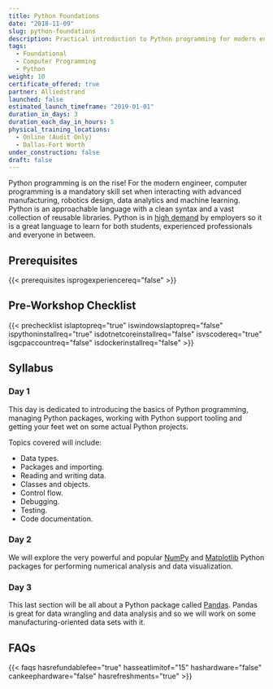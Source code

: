 ```yaml
---
title: Python Foundations
date: "2018-11-09"
slug: python-foundations
description: Practical introduction to Python programming for modern engineers and manufacturers.
tags:
  - Foundational
  - Computer Programming
  - Python
weight: 10
certificate_offered: true
partner: Alliedstrand
launched: false
estimated_launch_timeframe: "2019-01-01"
duration_in_days: 3
duration_each_day_in_hours: 5
physical_training_locations:
  - Online (Audit Only)
  - Dallas-Fort Worth
under_construction: false
draft: false
---
```


Python programming is on the rise! For the modern engineer, computer programming is a mandatory skill set when interacting with advanced manufacturing, robotics design, data analytics and machine learning. Python is an approachable language with a clean syntax and a vast collection of reusable libraries. Python is in [high demand](https://www.codingdojo.com/blog/7-most-in-demand-programming-languages-of-2018/) by employers so it is a great language to learn for both students, experienced professionals and everyone in between.

## Prerequisites

{{< prerequisites isprogexperiencereq="false" >}}

## Pre-Workshop Checklist

{{< prechecklist islaptopreq="true" iswindowslaptopreq="false" ispythoninstallreq="true" isdotnetcoreinstallreq="false" isvscodereq="true" isgcpaccountreq="false" isdockerinstallreq="false" >}}

## Syllabus

### Day 1

This day is dedicated to introducing the basics of Python programming, managing Python packages, working with Python support tooling and getting your feet wet on some actual Python projects.

Topics covered will include:

- Data types.
- Packages and importing.
- Reading and writing data.
- Classes and objects.
- Control flow.
- Debugging.
- Testing.
- Code documentation.

### Day 2

We will explore the very powerful and popular [NumPy](http://www.numpy.org/) and [Matplotlib](https://matplotlib.org/) Python packages for performing numerical analysis and data visualization.

### Day 3

This last section will be all about a Python package called [Pandas](https://pandas.pydata.org/). Pandas is great for data wrangling and data analysis and so we will work on some manufacturing-oriented data sets with it.

## FAQs

{{< faqs hasrefundablefee="true" hasseatlimitof="15" hashardware="false" cankeephardware="false" hasrefreshments="true" >}}
